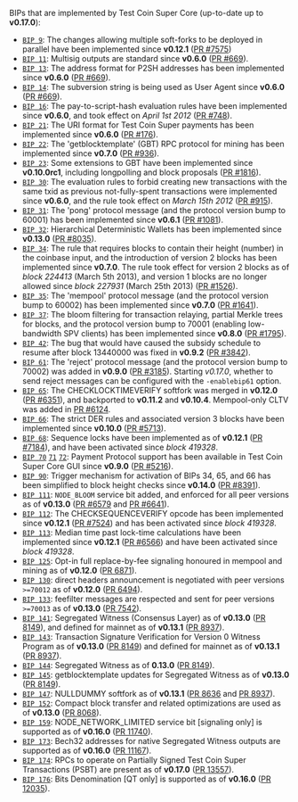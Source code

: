 BIPs that are implemented by Test Coin Super Core (up-to-date up to **v0.17.0**):

* [`BIP 9`](https://github.com/testcoinsuper/bips/blob/master/bip-0009.mediawiki): The changes allowing multiple soft-forks to be deployed in parallel have been implemented since **v0.12.1**  ([PR #7575](https://github.com/testcoinsuper/testcoinsuper/pull/7575))
* [`BIP 11`](https://github.com/testcoinsuper/bips/blob/master/bip-0011.mediawiki): Multisig outputs are standard since **v0.6.0** ([PR #669](https://github.com/testcoinsuper/testcoinsuper/pull/669)).
* [`BIP 13`](https://github.com/testcoinsuper/bips/blob/master/bip-0013.mediawiki): The address format for P2SH addresses has been implemented since **v0.6.0** ([PR #669](https://github.com/testcoinsuper/testcoinsuper/pull/669)).
* [`BIP 14`](https://github.com/testcoinsuper/bips/blob/master/bip-0014.mediawiki): The subversion string is being used as User Agent since **v0.6.0** ([PR #669](https://github.com/testcoinsuper/testcoinsuper/pull/669)).
* [`BIP 16`](https://github.com/testcoinsuper/bips/blob/master/bip-0016.mediawiki): The pay-to-script-hash evaluation rules have been implemented since **v0.6.0**, and took effect on *April 1st 2012* ([PR #748](https://github.com/testcoinsuper/testcoinsuper/pull/748)).
* [`BIP 21`](https://github.com/testcoinsuper/bips/blob/master/bip-0021.mediawiki): The URI format for Test Coin Super payments has been implemented since **v0.6.0** ([PR #176](https://github.com/testcoinsuper/testcoinsuper/pull/176)).
* [`BIP 22`](https://github.com/testcoinsuper/bips/blob/master/bip-0022.mediawiki): The 'getblocktemplate' (GBT) RPC protocol for mining has been implemented since **v0.7.0** ([PR #936](https://github.com/testcoinsuper/testcoinsuper/pull/936)).
* [`BIP 23`](https://github.com/testcoinsuper/bips/blob/master/bip-0023.mediawiki): Some extensions to GBT have been implemented since **v0.10.0rc1**, including longpolling and block proposals ([PR #1816](https://github.com/testcoinsuper/testcoinsuper/pull/1816)).
* [`BIP 30`](https://github.com/testcoinsuper/bips/blob/master/bip-0030.mediawiki): The evaluation rules to forbid creating new transactions with the same txid as previous not-fully-spent transactions were implemented since **v0.6.0**, and the rule took effect on *March 15th 2012* ([PR #915](https://github.com/testcoinsuper/testcoinsuper/pull/915)).
* [`BIP 31`](https://github.com/testcoinsuper/bips/blob/master/bip-0031.mediawiki): The 'pong' protocol message (and the protocol version bump to 60001) has been implemented since **v0.6.1** ([PR #1081](https://github.com/testcoinsuper/testcoinsuper/pull/1081)).
* [`BIP 32`](https://github.com/testcoinsuper/bips/blob/master/bip-0032.mediawiki): Hierarchical Deterministic Wallets has been implemented since **v0.13.0** ([PR #8035](https://github.com/testcoinsuper/testcoinsuper/pull/8035)).
* [`BIP 34`](https://github.com/testcoinsuper/bips/blob/master/bip-0034.mediawiki): The rule that requires blocks to contain their height (number) in the coinbase input, and the introduction of version 2 blocks has been implemented since **v0.7.0**. The rule took effect for version 2 blocks as of *block 224413* (March 5th 2013), and version 1 blocks are no longer allowed since *block 227931* (March 25th 2013) ([PR #1526](https://github.com/testcoinsuper/testcoinsuper/pull/1526)).
* [`BIP 35`](https://github.com/testcoinsuper/bips/blob/master/bip-0035.mediawiki): The 'mempool' protocol message (and the protocol version bump to 60002) has been implemented since **v0.7.0** ([PR #1641](https://github.com/testcoinsuper/testcoinsuper/pull/1641)).
* [`BIP 37`](https://github.com/testcoinsuper/bips/blob/master/bip-0037.mediawiki): The bloom filtering for transaction relaying, partial Merkle trees for blocks, and the protocol version bump to 70001 (enabling low-bandwidth SPV clients) has been implemented since **v0.8.0** ([PR #1795](https://github.com/testcoinsuper/testcoinsuper/pull/1795)).
* [`BIP 42`](https://github.com/testcoinsuper/bips/blob/master/bip-0042.mediawiki): The bug that would have caused the subsidy schedule to resume after block 13440000 was fixed in **v0.9.2** ([PR #3842](https://github.com/testcoinsuper/testcoinsuper/pull/3842)).
* [`BIP 61`](https://github.com/testcoinsuper/bips/blob/master/bip-0061.mediawiki): The 'reject' protocol message (and the protocol version bump to 70002) was added in **v0.9.0** ([PR #3185](https://github.com/testcoinsuper/testcoinsuper/pull/3185)). Starting *v0.17.0*, whether to send reject messages can be configured with the `-enablebip61` option.
* [`BIP 65`](https://github.com/testcoinsuper/bips/blob/master/bip-0065.mediawiki): The CHECKLOCKTIMEVERIFY softfork was merged in **v0.12.0** ([PR #6351](https://github.com/testcoinsuper/testcoinsuper/pull/6351)), and backported to **v0.11.2** and **v0.10.4**. Mempool-only CLTV was added in [PR #6124](https://github.com/testcoinsuper/testcoinsuper/pull/6124).
* [`BIP 66`](https://github.com/testcoinsuper/bips/blob/master/bip-0066.mediawiki): The strict DER rules and associated version 3 blocks have been implemented since **v0.10.0** ([PR #5713](https://github.com/testcoinsuper/testcoinsuper/pull/5713)).
* [`BIP 68`](https://github.com/testcoinsuper/bips/blob/master/bip-0068.mediawiki): Sequence locks have been implemented as of **v0.12.1**  ([PR #7184](https://github.com/testcoinsuper/testcoinsuper/pull/7184)), and have been activated since *block 419328*.
* [`BIP 70`](https://github.com/testcoinsuper/bips/blob/master/bip-0070.mediawiki) [`71`](https://github.com/testcoinsuper/bips/blob/master/bip-0071.mediawiki) [`72`](https://github.com/testcoinsuper/bips/blob/master/bip-0072.mediawiki): Payment Protocol support has been available in Test Coin Super Core GUI since **v0.9.0** ([PR #5216](https://github.com/testcoinsuper/testcoinsuper/pull/5216)).
* [`BIP 90`](https://github.com/testcoinsuper/bips/blob/master/bip-0090.mediawiki): Trigger mechanism for activation of BIPs 34, 65, and 66 has been simplified to block height checks since **v0.14.0** ([PR #8391](https://github.com/testcoinsuper/testcoinsuper/pull/8391)).
* [`BIP 111`](https://github.com/testcoinsuper/bips/blob/master/bip-0111.mediawiki): `NODE_BLOOM` service bit added, and enforced for all peer versions as of **v0.13.0** ([PR #6579](https://github.com/testcoinsuper/testcoinsuper/pull/6579) and [PR #6641](https://github.com/testcoinsuper/testcoinsuper/pull/6641)).
* [`BIP 112`](https://github.com/testcoinsuper/bips/blob/master/bip-0112.mediawiki): The CHECKSEQUENCEVERIFY opcode has been implemented since **v0.12.1** ([PR #7524](https://github.com/testcoinsuper/testcoinsuper/pull/7524)) and has been activated since *block 419328*.
* [`BIP 113`](https://github.com/testcoinsuper/bips/blob/master/bip-0113.mediawiki): Median time past lock-time calculations have been implemented since **v0.12.1** ([PR #6566](https://github.com/testcoinsuper/testcoinsuper/pull/6566)) and have been activated since *block 419328*.
* [`BIP 125`](https://github.com/testcoinsuper/bips/blob/master/bip-0125.mediawiki): Opt-in full replace-by-fee signaling honoured in mempool and mining as of **v0.12.0** ([PR 6871](https://github.com/testcoinsuper/testcoinsuper/pull/6871)).
* [`BIP 130`](https://github.com/testcoinsuper/bips/blob/master/bip-0130.mediawiki): direct headers announcement is negotiated with peer versions `>=70012` as of **v0.12.0** ([PR 6494](https://github.com/testcoinsuper/testcoinsuper/pull/6494)).
* [`BIP 133`](https://github.com/testcoinsuper/bips/blob/master/bip-0133.mediawiki): feefilter messages are respected and sent for peer versions `>=70013` as of **v0.13.0** ([PR 7542](https://github.com/testcoinsuper/testcoinsuper/pull/7542)).
* [`BIP 141`](https://github.com/testcoinsuper/bips/blob/master/bip-0141.mediawiki): Segregated Witness (Consensus Layer) as of **v0.13.0** ([PR 8149](https://github.com/testcoinsuper/testcoinsuper/pull/8149)), and defined for mainnet as of **v0.13.1** ([PR 8937](https://github.com/testcoinsuper/testcoinsuper/pull/8937)).
* [`BIP 143`](https://github.com/testcoinsuper/bips/blob/master/bip-0143.mediawiki): Transaction Signature Verification for Version 0 Witness Program as of **v0.13.0** ([PR 8149](https://github.com/testcoinsuper/testcoinsuper/pull/8149)) and defined for mainnet as of **v0.13.1** ([PR 8937](https://github.com/testcoinsuper/testcoinsuper/pull/8937)).
* [`BIP 144`](https://github.com/testcoinsuper/bips/blob/master/bip-0144.mediawiki): Segregated Witness as of **0.13.0** ([PR 8149](https://github.com/testcoinsuper/testcoinsuper/pull/8149)).
* [`BIP 145`](https://github.com/testcoinsuper/bips/blob/master/bip-0145.mediawiki): getblocktemplate updates for Segregated Witness as of **v0.13.0** ([PR 8149](https://github.com/testcoinsuper/testcoinsuper/pull/8149)).
* [`BIP 147`](https://github.com/testcoinsuper/bips/blob/master/bip-0147.mediawiki): NULLDUMMY softfork as of **v0.13.1** ([PR 8636](https://github.com/testcoinsuper/testcoinsuper/pull/8636) and [PR 8937](https://github.com/testcoinsuper/testcoinsuper/pull/8937)).
* [`BIP 152`](https://github.com/testcoinsuper/bips/blob/master/bip-0152.mediawiki): Compact block transfer and related optimizations are used as of **v0.13.0** ([PR 8068](https://github.com/testcoinsuper/testcoinsuper/pull/8068)).
* [`BIP 159`](https://github.com/testcoinsuper/bips/blob/master/bip-0159.mediawiki): NODE_NETWORK_LIMITED service bit [signaling only] is supported as of **v0.16.0** ([PR 11740](https://github.com/testcoinsuper/testcoinsuper/pull/11740)).
* [`BIP 173`](https://github.com/testcoinsuper/bips/blob/master/bip-0173.mediawiki): Bech32 addresses for native Segregated Witness outputs are supported as of **v0.16.0** ([PR 11167](https://github.com/testcoinsuper/testcoinsuper/pull/11167)).
* [`BIP 174`](https://github.com/testcoinsuper/bips/blob/master/bip-0174.mediawiki): RPCs to operate on Partially Signed Test Coin Super Transactions (PSBT) are present as of **v0.17.0** ([PR 13557](https://github.com/testcoinsuper/testcoinsuper/pull/13557)).
* [`BIP 176`](https://github.com/testcoinsuper/bips/blob/master/bip-0176.mediawiki): Bits Denomination [QT only] is supported as of **v0.16.0** ([PR 12035](https://github.com/testcoinsuper/testcoinsuper/pull/12035)).
